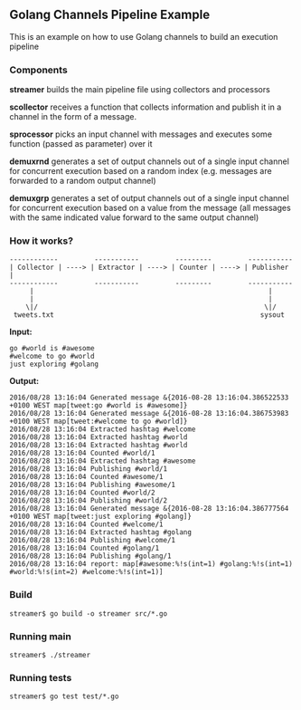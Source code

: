 ## Golang Channels Pipeline Example

This is an example on how to use Golang channels to build an execution pipeline

### Components
**streamer** builds the main pipeline file using collectors and processors

**scollector** receives a function that collects information and publish it in a channel in the form of a message.

**sprocessor** picks an input channel with messages and executes some function (passed as parameter) over it

**demuxrnd** generates a set of output channels out of a single input channel for concurrent execution based on a random index (e.g. messages are forwarded to a random output channel)

**demuxgrp** generates a set of output channels out of a single input channel for concurrent execution based on a value from the message (all messages with the same indicated value forward to the same output channel)

### How it works?

    ------------         -----------         ---------         -----------
    | Collector | ----> | Extractor | ----> | Counter | ----> | Publisher |
    ------------         -----------         ---------         -----------
         |                                                          |
         |                                                          |
        \|/                                                        \|/
     tweets.txt                                                   sysout


**Input:**

    go #world is #awesome
    #welcome to go #world
    just exploring #golang

**Output:**

    2016/08/28 13:16:04 Generated message &{2016-08-28 13:16:04.386522533 +0100 WEST map[tweet:go #world is #awesome]}
    2016/08/28 13:16:04 Generated message &{2016-08-28 13:16:04.386753983 +0100 WEST map[tweet:#welcome to go #world]}
    2016/08/28 13:16:04 Extracted hashtag #welcome
    2016/08/28 13:16:04 Extracted hashtag #world
    2016/08/28 13:16:04 Extracted hashtag #world
    2016/08/28 13:16:04 Counted #world/1
    2016/08/28 13:16:04 Extracted hashtag #awesome
    2016/08/28 13:16:04 Publishing #world/1
    2016/08/28 13:16:04 Counted #awesome/1
    2016/08/28 13:16:04 Publishing #awesome/1
    2016/08/28 13:16:04 Counted #world/2
    2016/08/28 13:16:04 Publishing #world/2
    2016/08/28 13:16:04 Generated message &{2016-08-28 13:16:04.386777564 +0100 WEST map[tweet:just exploring #golang]}
    2016/08/28 13:16:04 Counted #welcome/1
    2016/08/28 13:16:04 Extracted hashtag #golang
    2016/08/28 13:16:04 Publishing #welcome/1
    2016/08/28 13:16:04 Counted #golang/1
    2016/08/28 13:16:04 Publishing #golang/1
    2016/08/28 13:16:04 report: map[#awesome:%!s(int=1) #golang:%!s(int=1) #world:%!s(int=2) #welcome:%!s(int=1)]

### Build
    streamer$ go build -o streamer src/*.go

### Running main
    streamer$ ./streamer

### Running tests
    streamer$ go test test/*.go
